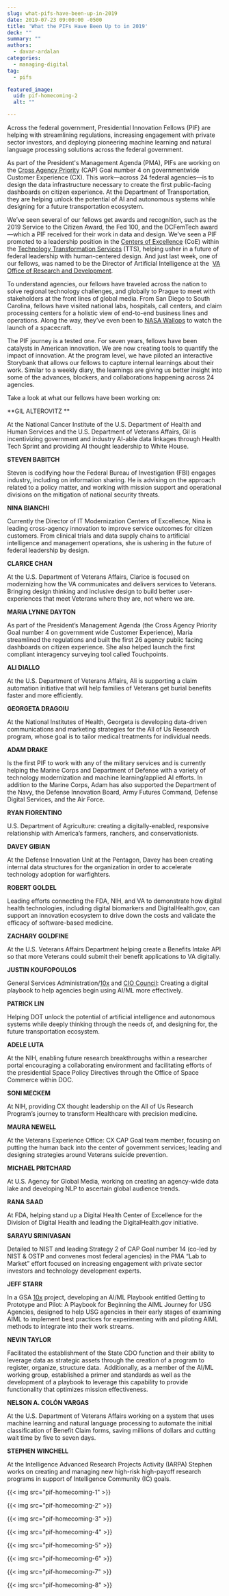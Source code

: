 ```yaml
---
slug: what-pifs-have-been-up-in-2019
date: 2019-07-23 09:00:00 -0500
title: 'What the PIFs Have Been Up to in 2019'
deck: ""
summary: ""
authors:
  - davar-ardalan
categories:
  - managing-digital
tag:
  - pifs

featured_image:
  uid: pif-homecoming-2
  alt: ""

---
```


Across the federal government, Presidential Innovation Fellows (PIF) are helping with streamlining regulations, increasing engagement with private sector investors, and deploying pioneering machine learning and natural language processing solutions across the federal government. 

As part of the President's Management Agenda (PMA), PIFs are working on the [Cross Agency Priority](https://www.performance.gov/PMA/PMA.html) (CAP) Goal number 4 on governmentwide Customer Experience (CX). This work—across 24 federal agencies—is to design the data infrastructure necessary to create the first public-facing dashboards on citizen experience. At the Department of Transportation, they are helping unlock the potential of AI and autonomous systems while designing for a future transportation ecosystem.

We’ve seen several of our fellows get awards and recognition, such as the 2019 Service to the Citizen Award, the Fed 100, and the DCFemTech award—which a PIF received for their work in data and design. We’ve seen a PIF promoted to a leadership position in the [Centers of Excellence](https://coe.gsa.gov/) (CoE) within the [Technology Transformation Services](https://www.gsa.gov/tts) (TTS), helping usher in a future of federal leadership with human-centered design. And just last week, one of our fellows, was named to be the Director of Artificial Intelligence at the  [VA Office of Research and Development](https://www.research.va.gov/).

To understand agencies, our fellows have traveled across the nation to solve regional technology challenges, and globally to Prague to meet with stakeholders at the front lines of global media. From San Diego to South Carolina, fellows have visited national labs, hospitals, call centers, and claim processing centers for a holistic view of end-to-end business lines and operations. Along the way, they’ve even been to [NASA Wallops](https://www.nasa.gov/centers/wallops/home/) to watch the launch of a spacecraft. 

The PIF journey is a tested one. For seven years, fellows have been catalysts in American innovation. We are now creating tools to quantify the impact of innovation. At the program level, we have piloted an interactive Storybank that allows our fellows to capture internal learnings about their work. Similar to a weekly diary, the learnings are giving us better insight into some of the advances, blockers, and collaborations happening across 24 agencies.


Take a look at what our fellows have been working on:

**GIL ALTEROVITZ **

At the National Cancer Institute of the U.S. Department of Health and Human Services and the U.S. Department of Veterans Affairs, Gil is incentivizing government and industry AI-able data linkages through Health Tech Sprint and providing AI thought leadership to White House.

**STEVEN BABITCH**

Steven is codifying how the Federal Bureau of Investigation (FBI) engages industry, including on information sharing. He is advising on the approach related to a policy matter, and working with mission support and operational divisions on the mitigation of national security threats.

**NINA BIANCHI**

Currently the Director of IT Modernization Centers of Excellence, Nina is leading cross-agency innovation to improve service outcomes for citizen customers. From clinical trials and data supply chains to artificial intelligence and management operations, she is ushering in the future of federal leadership by design.

**CLARICE CHAN**

At the U.S. Department of Veterans Affairs, Clarice is focused on modernizing how the VA communicates and delivers services to Veterans. Bringing design thinking and inclusive design to build better user-experiences that meet Veterans where they are, not where we are.

**MARIA LYNNE DAYTON** 

As part of the President’s Management Agenda (the Cross Agency Priority Goal number 4 on government wide Customer Experience), Maria streamlined the regulations and built the first 26 agency public facing dashboards on citizen experience. She also helped launch the first compliant interagency surveying tool called Touchpoints. 

**ALI DIALLO**

At the U.S. Department of Veterans Affairs, Ali is supporting a claim automation initiative that will help families of Veterans get burial benefits faster and more efficiently.

**GEORGETA DRAGOIU**

At the National Institutes of Health, Georgeta is developing data-driven communications and marketing strategies for the All of Us Research program, whose goal is to tailor medical treatments for individual needs. 

**ADAM DRAKE**

Is the first PIF to work with any of the military services and is currently helping the Marine Corps and Department of Defense with a variety of technology modernization and machine learning/applied AI efforts. In addition to the Marine Corps, Adam has also supported the Department of the Navy, the Defense Innovation Board, Army Futures Command, Defense Digital Services, and the Air Force.

**RYAN FIORENTINO**

U.S. Department of Agriculture: creating a digitally-enabled, responsive relationship with America’s farmers, ranchers, and conservationists.

**DAVEY GIBIAN**

At the Defense Innovation Unit at the Pentagon, Davey has been creating internal data structures for the organization in order to accelerate technology adoption for warfighters. 

**ROBERT GOLDEL**

Leading efforts connecting the FDA, NIH, and VA to demonstrate how digital health technologies, including digital biomarkers and DigitalHealth.gov, can support an innovation ecosystem to drive down the costs and validate the efficacy of software-based medicine.

**ZACHARY GOLDFINE**

At the U.S. Veterans Affairs Department helping create a Benefits Intake API so that more Veterans could submit their benefit applications to VA digitally.

**JUSTIN KOUFOPOULOS**

General Services Administration/[10x](https://digital.gov/2019/07/09/get-to-know-10x/) and [CIO Council](https://www.cio.gov/): Creating a digital playbook to help agencies begin using AI/ML more effectively.

**PATRICK LIN**

Helping DOT unlock the potential of artificial intelligence and autonomous systems while deeply thinking through the needs of, and designing for, the future transportation ecosystem.

**ADELE LUTA**

At the NIH, enabling future research breakthroughs within a researcher portal encouraging a collaborating environment and facilitating efforts of the presidential Space Policy Directives through the Office of Space Commerce within DOC.

**SONI MECKEM**

At NIH, providing CX thought leadership on the All of Us Research Program’s journey to transform Healthcare with precision medicine.

**MAURA NEWELL**

At the Veterans Experience Office: CX CAP Goal team member, focusing on putting the human back into the center of government services; leading and designing strategies around Veterans suicide prevention.

**MICHAEL PRITCHARD**

At U.S. Agency for Global Media, working on creating an agency-wide data lake and developing NLP to ascertain global audience trends.

**RANA SAAD**

At FDA, helping stand up a Digital Health Center of Excellence for the Division of Digital Health and leading the DigitalHealth.gov initiative.

**SARAYU SRINIVASAN**

Detailed to NIST and leading Strategy 2 of CAP Goal number 14 (co-led by NIST & OSTP and convenes most federal agencies) in the PMA “Lab to Market” effort focused on increasing engagement with private sector investors and technology development experts.

**JEFF STARR**

In a GSA [10x](https://digital.gov/2019/07/09/get-to-know-10x/) project, developing an AI/ML Playbook entitled Getting to Prototype and Pilot: A Playbook for Beginning the AIML Journey for USG Agencies, designed to help USG agencies in their early stages of examining AIML to implement best practices for experimenting with and piloting AIML methods to integrate into their work streams.

**NEVIN TAYLOR**

Facilitated the establishment of the State CDO function and their ability to leverage data as strategic assets through the creation of a program to register, organize, structure data.  Additionally, as a member of the AI/ML working group, established a primer and standards as well as the development of a playbook to leverage this capability to provide functionality that optimizes mission effectiveness.

**NELSON A. COLÓN VARGAS**

At the U.S. Department of Veterans Affairs working on a system that uses machine learning and natural language processing to automate the initial classification of Benefit Claim forms, saving millions of dollars and cutting wait time by five to seven days.

**STEPHEN WINCHELL**

At the Intelligence Advanced Research Projects Activity (IARPA) Stephen works on creating and managing new high-risk high-payoff research programs in support of Intelligence Community (IC) goals.


{{< img src="pif-homecoming-1" >}}

{{< img src="pif-homecoming-2" >}}

{{< img src="pif-homecoming-3" >}}

{{< img src="pif-homecoming-4" >}}

{{< img src="pif-homecoming-5" >}}

{{< img src="pif-homecoming-6" >}}

{{< img src="pif-homecoming-7" >}}

{{< img src="pif-homecoming-8" >}}
